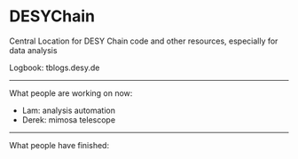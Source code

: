 # DESYChain
Central Location for DESY Chain code and other resources, especially for data analysis

Logbook: tblogs.desy.de

---

What people are working on now:
- Lam: analysis automation
- Derek: mimosa telescope

---

What people have finished:
